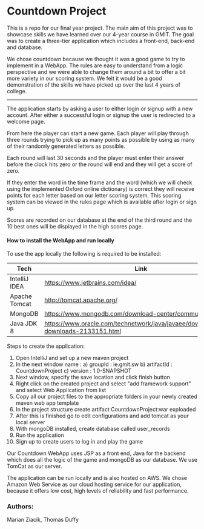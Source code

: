# Countdown Project

This is a repo for our final year project. The main aim of this project was to showcase skills we have learned over our 4-year course in GMIT. 
The goal was to create a three-tier application which includes a front-end, back-end and database.

We chose countdown because we thought it was a good game to try to implement in a WebApp. The rules are easy to understand from a logic perspective and we were able to change them around a bit to offer a bit more variety in our scoring system. We felt it would be a good demonstration of the skills we have picked up over the last 4 years of college.

___

The application starts by asking a user to either login or signup with a new account. After either a successful login or signup the user is redirected to a welcome page.

From here the player can start a new game. Each player will play through three rounds trying to pick up as many points as possible by using as many of their randomly generated letters as possible.

Each round will last 30 seconds and the player must enter their answer before the clock hits zero or the round will end and they will get a score of zero.

If they enter the word in the time frame and the word (which we will check using the implemented Oxford online dictionary) is correct they will receive points for each letter based on our letter scoring system. This scoring system can be viewed in the rules page which is available after login or sign up.

Scores are recorded on our database at the end of the third round and the 10 best ones will be displayed in the high scores page.

#### How to install the WebApp and run locally

To use the app locally the following is required to be installed:

| Tech | Link |
| ------ | ------ |
| IntelliJ IDEA| https://www.jetbrains.com/idea/ |
| Apache Tomcat | http://tomcat.apache.org/ |
| MongoDB | https://www.mongodb.com/download-center/community |
| Java JDK 8 | https://www.oracle.com/technetwork/java/javaee/downloads/jdk8-downloads-2133151.html |

Steps to create the application:
1) Open IntelliJ and set up a new maven project
2) In the next window name : 
    a) groupId : ie.gmit.sw
    b) artifactId  : CountdownProject
    c) version : 1.0-SNAPSHOT
3) Next window, specify the save location and click finish button
4) Right click on the created project and select "add framework support" and select Web Application from list
5) Copy all our project files to the appropriate folders in your newly created maven web app template
6) In the project structure create artifact CountdownProject:war exploaded 
7) After this is finished go to edit configurations and add tomcat as your local server
8) With mongoDB installed, create database called user_records
9) Run the application
10) Sign up to create users to log in and play the game

Our Countdown WebApp uses JSP as a front end, Java for the backend which does all the logic of the game and mongoDB as our database. We use TomCat as our server.

The application can be run locally and is also hosted on AWS. We chose Amazon Web Service as our cloud hosting service for our application, because it offers low cost, high levels of reliability and fast performance.

### Authors: 
Marian Ziacik,
Thomas Duffy


